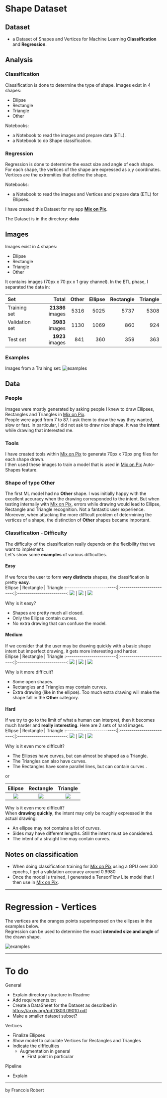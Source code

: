 # Shape Dataset

## Dataset
- a Dataset of Shapes and Vertices for Machine Learning **Classification** and **Regression**.  

## Analysis
### Classification  

Classification is done to determine the type of shape. Images exist in 4 shapes:
- Ellipse
- Rectangle
- Triangle
- Other

Notebooks:
- a Notebook to read the images and prepare data (ETL).
- a Notebook to do Shape classification.
### Regression  
Regression is done to determine the exact size and angle of each shape.   
For each shape, the vertices of the shape are expressed as x,y coordinates.  
Vertices are the extremities that define the shape.

Notebooks:
  - a Notebook to read the images and Vertices and prepare data (ETL) for Ellipses.

I have created this Dataset for my app **[Mix on Pix](https://apps.apple.com/us/app/mix-on-pix-text-on-photos/id633281586)**.

The Dataset is in the directory: **data**

## Images 
Images exist in 4 shapes:
- Ellipse
- Rectangle
- Triangle
- Other

It contains images (70px x 70 px x 1 gray channel). In the ETL phase, I separated the data in:

| Set | Total | Other | Ellipse |  Rectangle | Triangle |
| :--------------|---------------:|---------------:|---------------:|---------------:|---------------: |
| Training set |  **21386** images  |  5316  | 5025 |  5737  | 5308 |
| Validation set | **3983** images  |  1130  | 1069 |  860  | 924 |
| Test set | **1923** images  |  841  | 360 |  359  | 363 |
  

### Examples
Images from a Training set:
![examples](readme_images/train_images.png)

## Data
### People
Images were mostly generated by asking people I knew to draw Ellipses, Rectangles and Triangles in [Mix on Pix](https://apps.apple.com/us/app/mix-on-pix-text-on-photos/id633281586).  
People were aged from 7 to 87. I ask them to draw the way they wanted, slow or fast. In particular, I did not ask to draw nice shape. It was the **intent** while drawing that interested me.
### Tools
I have created tools within [Mix on Pix](https://apps.apple.com/us/app/mix-on-pix-text-on-photos/id633281586) to generate 70px x 70px png files for each shape drawn.  
I then used these images to train a model that is used in [Mix on Pix](https://apps.apple.com/us/app/mix-on-pix-text-on-photos/id633281586) Auto-Shapes feature.
### Shape of type Other
The first ML model had no **Other** shape. I was initially happy with the excellent accuracy when the drawing corresponded to the intent. But when testing internally with [Mix on Pix](https://apps.apple.com/us/app/mix-on-pix-text-on-photos/id633281586), errors while drawing would lead to Ellipse, Rectangle and Triangle recognition. Not a fantastic user experience.    
Moreover, when attacking the more difficult problem of determining the vertices of a shape, the distinction of **Other** shapes became important.

### Classification - Difficulty
The difficulty of the classification really depends on the flexibility that we want to implement.  
Let's show some **examples** of various difficulties.
#### Easy
If we force the user to form **very distincts** shapes, the classification is pretty **easy**.  
Ellipse            |  Rectangle | Triangle
:-------------------------:|:-------------------------:|:-------------------------:
![](readme_images/Easy/Ell1.png)  |  ![](readme_images/Easy/Rect1.png)  | ![](readme_images/Easy/Tri1.png) 
  
Why is it easy?
- Shapes are pretty much all closed.
- Only the Ellipse contain curves.
- No extra drawing that can confuse the model.
#### Medium
If we consider that the user may be drawing quickly with a basic shape intent but imperfect drawing, it gets more interesting and harder.  
Ellipse            |  Rectangle | Triangle
:-------------------------:|:-------------------------:|:-------------------------:
![](readme_images/Medium/Ell1.png)  |  ![](readme_images/Medium/Rect1.png)  | ![](readme_images/Medium/Tri1.png) 

Why is it more difficult?
- Some open shapes.
- Rectangles and Triangles may contain curves.
- Extra drawing (like in the ellipse). Too much extra drawing will make the shape fall in the **Other** category.

#### Hard
If we try to go to the limit of what a human can interpret, then it becomes much harder and **really interesting**. Here are 2 sets of hard images.   
Ellipse            |  Rectangle | Triangle
:-------------------------:|:-------------------------:|:-------------------------:
![](readme_images/Hard/Ell1.png)  |  ![](readme_images/Hard/Rect1.png)  | ![](readme_images/Hard/Tri1.png)  

Why is it even more difficult?
- The Ellipses have curves, but can almost be shaped as a Triangle.
- The Triangles can also have curves.
- The Rectangles have some parallel lines, but can contain curves .  

or

Ellipse            |  Rectangle | Triangle
:-------------------------:|:-------------------------:|:-------------------------:
![](readme_images/Hard/Ell2.png)  |  ![](readme_images/Hard/Rect2.png)  | ![](readme_images/Hard/Tri2.png)  


Why is it even more difficult?  
When **drawing quickly**, the intent may only be roughly expressed in the actual drawing:
- An ellipse may not contains a lot of curves.
- Sides may have different lengths. Still the intent must be considered.
- The intent of a straight line may contain curves. 

## Notes on classification
- When doing classification training for [Mix on Pix](https://apps.apple.com/us/app/mix-on-pix-text-on-photos/id633281586) using a GPU over 300 epochs, I get a validation accuracy around 0.9980
- Once the model is trained, I generated a TensorFlow Lite model that I then use in [Mix on Pix](https://apps.apple.com/us/app/mix-on-pix-text-on-photos/id633281586).
---

# Regression - Vertices
The vertices are the oranges points superimposed on the ellipses in the examples below.   
Regression can be used to determine the exact **intended size and angle** of the drawn shape.

![examples](readme_images/vertices_ell.png)


---
# To do
General
- Explain directory structure in Readme
- Add requirements.txt
- Create a DataSheet for the Dataset as described in https://arxiv.org/pdf/1803.09010.pdf  
- Make a smaller dataset subset?

Vertices
- Finalize Ellipses
- Show model to calculate Vertices for Rectangles and Triangles
- Indicate the difficulties
  - Augmentation in general
    - First point in particular

Pipeline
- Explain

---
by Francois Robert 

